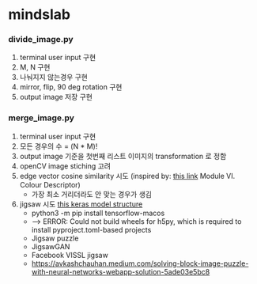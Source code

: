 # mindslab

### divide_image.py
1. terminal user input 구현
2. M, N 구현
3. 나눠지지 않는경우 구현 
4. mirror, flip, 90 deg rotation 구현
5. output image 저장 구현

### merge_image.py
1. terminal user input 구현
2. 모든 경우의 수 = (N * M)!
3. output image 기준을 첫번째 리스트 이미지의 transformation 로 정함
4. openCV image stiching 고려
5. edge vector cosine similarity 시도 (inspired by: [this link](https://www.abtosoftware.com/blog/computer-vision-powers-automatic-jigsaw-puzzle-solver) Module VI. Colour Descriptor)
   - 가장 최소 거리더라도 안 맞는 경우가 생김
6. jigsaw 시도 [this keras model structure](https://gist.github.com/shivaverma/f8f51b2309fc7c9ad0a404a0ff3a2603)
   - python3 -m pip install tensorflow-macos
   - --> ERROR: Could not build wheels for h5py, which is required to install pyproject.toml-based projects
   - Jigsaw puzzle
   - JigsawGAN
   - Facebook VISSL jigsaw
   - https://avkashchauhan.medium.com/solving-block-image-puzzle-with-neural-networks-webapp-solution-5ade03e5bc8
